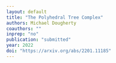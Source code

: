 ```yaml
---
layout: default
title: "The Polyhedral Tree Complex"
authors: Michael Dougherty
coauthors: ""
inprep: "no"
publication: "submitted"
year: 2022
doi: "https://arxiv.org/abs/2201.11185"
---
```

